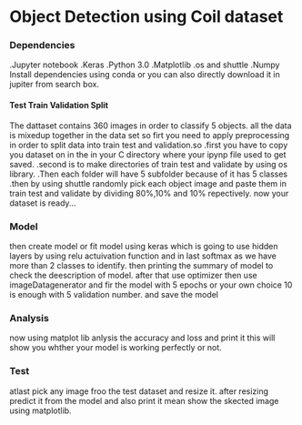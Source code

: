 # Object Detection using Coil dataset 
### Dependencies
.Jupyter notebook
.Keras
.Python 3.0
.Matplotlib
.os and shuttle
.Numpy
Install dependencies using conda or you can also directly download it in jupiter from search box.

#### Test Train Validation Split
The dattaset contains 360 images in order to classify 5 objects. all the data is mixedup together in the data set so firt you need to apply preprocessing in order to split data into train test  and validation.so 
.first you have to copy you dataset on in the in your C directory where your ipynp file used to get saved.
.second is to make directories of train test and validate by using os library. 
.Then each folder will have 5 subfolder because of it has 5 classes 
.then by using shuttle randomly pick each object image and paste them in train test and validate by dividing 80%,10% and 10% repectively.
now your dataset is ready...

### Model
then create model or fit model using keras which is going to use hidden layers by using relu actuivation function and in last softmax as we have more than 2 classes to identify.
then printing the summary of model to check the deescription of model.
after that use optimizer then use imageDatagenerator and fir the model with 5 epochs or your own choice 10 is enough with 5 validation number. and save the model

### Analysis
now using matplot lib anlysis the accuracy and loss and print it
this will show you whther your model is working perfectly or not. 

### Test
atlast pick any image froo the test dataset and resize it.
after resizing predict it from the model and also print it mean show the skected image using matplotlib.
